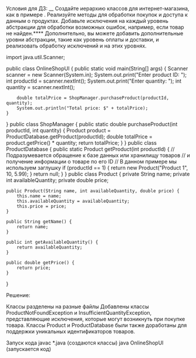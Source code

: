 Условия для ДЗ:
__
Создайте иерархию классов для интернет-магазина, как в примере .
Реализуйте методы для обработки покупок и доступа к данным о продуктах.
Добавьте исключения на каждый уровень абстракции для обработки возможных ошибок, например, если товар не найден.****
Дополнительно, вы можете добавить дополнительные уровни абстракции, такие как уровень оплаты и доставки, и реализовать обработку исключений и на этих уровнях.

import java.util.Scanner;

public class OnlineShopUI {
    public static void main(String[] args) {
        Scanner scanner = new Scanner(System.in);
        System.out.print("Enter product ID: ");
        int productId = scanner.nextInt();
        System.out.print("Enter quantity: ");
        int quantity = scanner.nextInt();

        double totalPrice = ShopManager.purchaseProduct(productId, quantity);
        System.out.println("Total price: $" + totalPrice);
    }
}
public class ShopManager {
    public static double purchaseProduct(int productId, int quantity) {
        Product product = ProductDatabase.getProduct(productId);
        double totalPrice = product.getPrice() * quantity;
        return totalPrice;
    }
}
public class ProductDatabase {
    public static Product getProduct(int productId) {
        // Подразумевается обращение к базе данных или хранилищу товаров
        // и получение информации о товаре по его ID
        // В данном примере мы используем заглушку
        if (productId == 1) {
            return new Product("Product 1", 10, 5.99);
        }
        return null;
    }
}
public class Product {
    private String name;
    private int availableQuantity;
    private double price;

    public Product(String name, int availableQuantity, double price) {
        this.name = name;
        this.availableQuantity = availableQuantity;
        this.price = price;
    }

    public String getName() {
        return name;
    }

    public int getAvailableQuantity() {
        return availableQuantity;
    }

    public double getPrice() {
        return price;
    }
}


Решение:

Классы разделены на разные файлы
Добавлены классы ProductNotFoundException и InsufficientQuantityException, представляющие исключения, которые могут возникнуть при покупке товара. 
Классы Product и ProductDatabase были также доработаны для поддержки уникальных идентификаторов товаров.

Запуск кода
javac *.java (создаются классы)
java OnlineShopUI (запускается код)